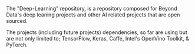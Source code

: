 The "Deep-Learning" repository, is a repository composed for Beyond Data's deep leaning projects and other AI related projects that are open sourced.

The projects (including future projects) dependencies, so far are using but are not only limited to;
  TensorFlow,
  Keras,
  Caffe,
  Intel's OpenVino Toolkit,
  & PyTorch.
